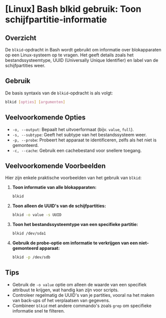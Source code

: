 # [Linux] Bash blkid gebruik: Toon schijfpartitie-informatie

## Overzicht
De `blkid`-opdracht in Bash wordt gebruikt om informatie over blokapparaten op een Linux-systeem op te vragen. Het geeft details zoals het bestandssysteemtype, UUID (Universally Unique Identifier) en label van de schijfpartities weer.

## Gebruik
De basis syntaxis van de `blkid`-opdracht is als volgt:

```bash
blkid [opties] [argumenten]
```

## Veelvoorkomende Opties
- `-o, --output`: Bepaalt het uitvoerformaat (bijv. `value`, `full`).
- `-s, --subtype`: Geeft het subtype van het bestandssysteem weer.
- `-p, --probe`: Probeert het apparaat te identificeren, zelfs als het niet is gemonteerd.
- `-c, --cache`: Gebruik een cachebestand voor snellere toegang.

## Veelvoorkomende Voorbeelden
Hier zijn enkele praktische voorbeelden van het gebruik van `blkid`:

1. **Toon informatie van alle blokapparaten:**
   ```bash
   blkid
   ```

2. **Toon alleen de UUID's van de schijfpartities:**
   ```bash
   blkid -o value -s UUID
   ```

3. **Toon het bestandssysteemtype van een specifieke partitie:**
   ```bash
   blkid /dev/sda1
   ```

4. **Gebruik de probe-optie om informatie te verkrijgen van een niet-gemonteerd apparaat:**
   ```bash
   blkid -p /dev/sdb
   ```

## Tips
- Gebruik de `-o value` optie om alleen de waarde van een specifiek attribuut te krijgen, wat handig kan zijn voor scripts.
- Controleer regelmatig de UUID's van je partities, vooral na het maken van back-ups of het verplaatsen van gegevens.
- Combineer `blkid` met andere commando's zoals `grep` om specifieke informatie snel te filteren.